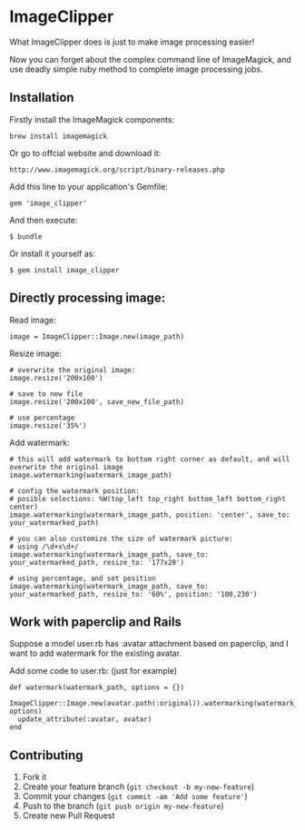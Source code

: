 # ImageClipper

What ImageClipper does is just to make image processing easier! 

Now you can forget about the complex command line of ImageMagick, and use deadly simple ruby method to complete image processing jobs.

## Installation

Firstly install the ImageMagick components:

    brew install imagemagick

Or go to offcial website and download it:

    http://www.imagemagick.org/script/binary-releases.php

Add this line to your application's Gemfile:

    gem 'image_clipper'

And then execute:

    $ bundle

Or install it yourself as:

    $ gem install image_clipper

## Directly processing image:

Read image:

    image = ImageClipper::Image.new(image_path)
    
Resize image:

    # overwrite the original image:
    image.resize('200x100')
    
    # save to new file
    image.resize('200x100', save_new_file_path)
    
    # use percentage
    image.resize('35%')

Add watermark:

    # this will add watermark to bottom right corner as default, and will overwrite the original image
    image.watermarking(watermark_image_path)

    # config the watermark position:
    # posible selections: %W(top_left top_right bottom_left bottom_right center)
    image.watermarking(watermark_image_path, position: 'center', save_to: your_watermarked_path)

    # you can also customize the size of watermark picture:
    # using /\d+x\d+/
    image.watermarking(watermark_image_path, save_to: your_watermarked_path, resize_to: '177x20')

    # using percentage, and set position
    image.watermarking(watermark_image_path, save_to: your_watermarked_path, resize_to: '60%', position: '100,230')

## Work with paperclip and Rails

Suppose a model user.rb has :avatar attachment based on paperclip, and I want to add watermark for the existing avatar.

Add some code to user.rb: (just for example)

    def watermark(watermark_path, options = {})
      ImageClipper::Image.new(avatar.path(:original)).watermarking(watermark_path, options)
      update_attribute(:avatar, avatar)
    end


## Contributing

1. Fork it
2. Create your feature branch (`git checkout -b my-new-feature`)
3. Commit your changes (`git commit -am 'Add some feature'`)
4. Push to the branch (`git push origin my-new-feature`)
5. Create new Pull Request

[GV img]: https://badge.fury.io/rb/image_clipper@2x.png
